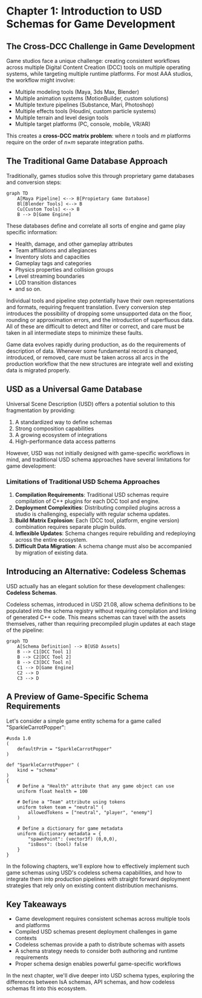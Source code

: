 # Chapter 1: Introduction to USD Schemas for Game Development

## The Cross-DCC Challenge in Game Development

Game studios face a unique challenge: creating consistent workflows across multiple Digital Content Creation (DCC) tools on multiple operating systems, while targeting multiple runtime platforms. For most AAA studios, the workflow might involve:

- Multiple modeling tools (Maya, 3ds Max, Blender)
- Multiple animation systems (MotionBuilder, custom solutions)
- Multiple texture pipelines (Substance, Mari, Photoshop)
- Multiple effects tools (Houdini, custom particle systems)
- Multiple terrain and level design tools
- Multiple target platforms (PC, console, mobile, VR/AR)

This creates a **cross-DCC matrix problem**: where *n* tools and *m* platforms require on the order of *n*×*m* separate integration paths.

## The Traditional Game Database Approach

Traditionally, games studios solve this through proprietary game databases and conversion steps:

```mermaid
graph TD
    A[Maya Pipeline] <--> B[Propietary Game Database]
    Bl[Blender Tools] <--> B
    Cu[Custom Tools] <--> B
    B --> D[Game Engine]
```


These databases define and correlate all sorts of engine and game play specific information:

- Health, damage, and other gameplay attributes
- Team affiliations and allegiances
- Inventory slots and capacities
- Gameplay tags and categories
- Physics properties and collision groups
- Level streaming boundaries
- LOD transition distances
- and so on.

Individual tools and pipeline step potentially have their own representations and formats, requiring frequent translation. Every conversion step introduces the possibility of dropping some unsupported data on the floor, rounding or approximation errors, and the introduction of superfluous data. All of these are difficult to detect and filter or correct, and care must be taken in all intermediate steps to minimize these faults.

Game data evolves rapidly during production, as do the requirements of description of data. Whenever some fundamental record is changed, introduced, or removed, care must be taken across all arcs in the production workflow that the new structures are integrate well and existing data is migrated properly.

## USD as a Universal Game Database

Universal Scene Description (USD) offers a potential solution to this fragmentation by providing:

1. A standardized way to define schemas
2. Strong composition capabilities
3. A growing ecosystem of integrations
4. High-performance data access patterns

However, USD was not initially designed with game-specific workflows in mind, and traditional USD schema approaches have several limitations for game development:

### Limitations of Traditional USD Schema Approaches

1. **Compilation Requirements**: Traditional USD schemas require compilation of C++ plugins for each DCC tool and engine.
2. **Deployment Complexities**: Distributing compiled plugins across a studio is challenging, especially with regular schema updates.
3. **Build Matrix Explosion**: Each (DCC tool, platform, engine version) combination requires separate plugin builds.
4. **Inflexible Updates**: Schema changes require rebuilding and redeploying across the entire ecosystem.
5. **Difficult Data Migration**: A schema change must also be accompanied by migration of existing data.

## Introducing an Alternative: Codeless Schemas

USD actually has an elegant solution for these development challenges: **Codeless Schemas**.

Codeless schemas, introduced in USD 21.08, allow schema definitions to be populated into the schema registry without requiring compilation and linking of generated C++ code. This means schemas can travel with the assets themselves, rather than requiring precompiled plugin updates at each stage of the pipeline:

```mermaid
graph TD
    A[Schema Definition] --> B[USD Assets]
    B --> C1[DCC Tool 1]
    B --> C2[DCC Tool 2]
    B --> C3[DCC Tool n]
    C1 --> D[Game Engine]
    C2 --> D
    C3 --> D
```


## A Preview of Game-Specific Schema Requirements

Let's consider a simple game entity schema for a game called "SparkleCarrotPopper":

```usda
#usda 1.0
(
    defaultPrim = "SparkleCarrotPopper"
)

def "SparkleCarrotPopper" (
    kind = "schema"
)
{
    # Define a "Health" attribute that any game object can use
    uniform float health = 100

    # Define a "Team" attribute using tokens
    uniform token team = "neutral" (
        allowedTokens = ["neutral", "player", "enemy"]
    )

    # Define a dictionary for game metadata
    uniform dictionary metadata = {
        "spawnPoint": (vector3f) (0,0,0),
        "isBoss": (bool) false
    }
}
```

In the following chapters, we'll explore how to effectively implement such game schemas using USD's codeless schema capabilities, and how to integrate them into production pipelines with straight forward deployment strategies that rely only on existing content distribution mechanisms.

## Key Takeaways

- Game development requires consistent schemas across multiple tools and platforms
- Compiled USD schemas present deployment challenges in game contexts
- Codeless schemas provide a path to distribute schemas with assets
- A schema strategy needs to consider both authoring and runtime requirements
- Proper schema design enables powerful game-specific workflows

In the next chapter, we'll dive deeper into USD schema types, exploring the differences between IsA schemas, API schemas, and how codeless schemas fit into this ecosystem.
